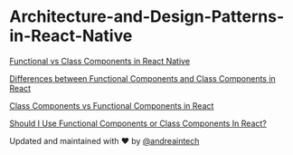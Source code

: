 # Architecture-and-Design-Patterns-in-React-Native

[Functional vs Class Components in React Native](https://www.freecodecamp.org/news/functional-vs-class-components-react-native/)

[Differences between Functional Components and Class Components in React](https://www.geeksforgeeks.org/differences-between-functional-components-and-class-components-in-react/)

[Class Components vs Functional Components in React](https://www.linkedin.com/pulse/class-components-vs-functional-components-react-dinuka-fernando)

[Should I Use Functional Components or Class Components In React?](https://betterprogramming.pub/should-i-use-functional-components-or-class-components-in-react-e4b93280aa65)



Updated and maintained with ❤️ by [@andreaintech](https://andreaintech.github.io/web/)
